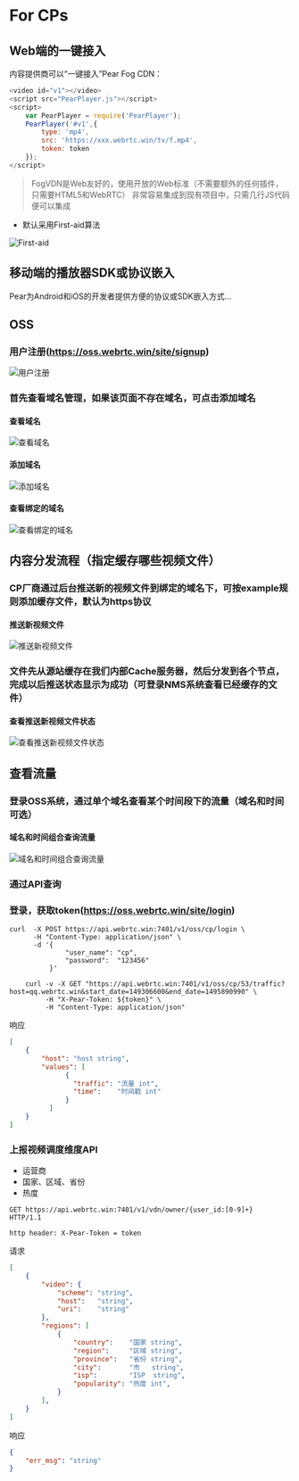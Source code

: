 # For CPs

## Web端的一键接入

内容提供商可以“一键接入”Pear Fog CDN：

``` js
<video id="v1"></video>
<script src="PearPlayer.js"></script>
<script>
    var PearPlayer = require('PearPlayer');
    PearPlayer('#v1',{
        type: 'mp4',
        src: 'https://xxx.webrtc.win/tv/f.mp4',
        token: token
    });
</script>
```

> FogVDN是Web友好的，使用开放的Web标准（不需要额外的任何插件，只需要HTML5和WebRTC）
> 非常容易集成到现有项目中，只需几行JS代码便可以集成

* 默认采用First-aid算法

![First-aid](fig/firstaid.png)

## 移动端的播放器SDK或协议嵌入

Pear为Android和iOS的开发者提供方便的协议或SDK嵌入方式... 

## OSS

### 用户注册(https://oss.webrtc.win/site/signup)
![用户注册](fig/oss/sign_in.png)

### 首先查看域名管理，如果该页面不存在域名，可点击添加域名
#### 查看域名
![查看域名](fig/oss/view_domain.png)

#### 添加域名
![添加域名](fig/oss/add_domain.png)

#### 查看绑定的域名
![查看绑定的域名](fig/oss/domain.png)

## 内容分发流程（指定缓存哪些视频文件）

### CP厂商通过后台推送新的视频文件到绑定的域名下，可按example规则添加缓存文件，默认为https协议
#### 推送新视频文件
![推送新视频文件](fig/oss/cache_update.png)

### 文件先从源站缓存在我们内部Cache服务器，然后分发到各个节点，完成以后推送状态显示为成功（可登录NMS系统查看已经缓存的文件）
#### 查看推送新视频文件状态
![查看推送新视频文件状态](fig/oss/cache_update_status.png)

## 查看流量

### 登录OSS系统，通过单个域名查看某个时间段下的流量（域名和时间可选）
#### 域名和时间组合查询流量
![域名和时间组合查询流量](fig/oss/traffic.png)

### 通过API查询

### 登录，获取token(https://oss.webrtc.win/site/login)
```  shell
curl  -X POST https://api.webrtc.win:7401/v1/oss/cp/login \
      -H "Content-Type: application/json" \
      -d '{
              "user_name": "cp",
              "password":  "123456"
          }'

```

``` shell
    curl -v -X GET "https://api.webrtc.win:7401/v1/oss/cp/53/traffic?host=qq.webrtc.win&start_date=149306600&end_date=1495890990" \
         -H "X-Pear-Token: ${token}" \
         -H "Content-Type: application/json"                           
```

响应
``` json
[
    {
        "host": "host string",
        "values": [
	          {
                "traffic": "流量 int",
                "time":    "时间戳 int"
	          }
	      ]
    }
]
```

### 上报视频调度维度API
- 运营商
- 国家、区域、省份
- 热度

```
GET https://api.webrtc.win:7401/v1/vdn/owner/{user_id:[0-9]+}  HTTP/1.1

http header: X-Pear-Token = token
```
请求
```json
[
    {
        "video": {
            "scheme": "string",
            "host":   "string",
            "uri":    "string"
        },
        "regions": [
            {
                "country":    "国家 string",
                "region":     "区域 string",
                "province":   "省份 string",
                "city":       "市   string",
                "isp":        "ISP  string",
                "popularity": "热度 int",
            }
        ],
    }
]
```
响应
```json
{
    "err_msg": "string"
}
```
